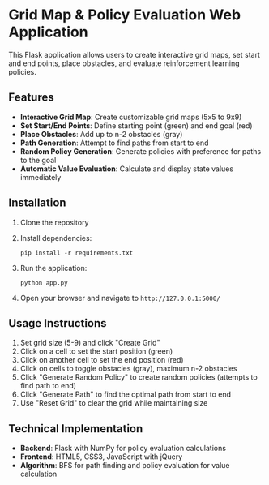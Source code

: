 # Grid Map & Policy Evaluation Web Application

This Flask application allows users to create interactive grid maps, set start and end points, place obstacles, and evaluate reinforcement learning policies.

## Features

- **Interactive Grid Map**: Create customizable grid maps (5x5 to 9x9)
- **Set Start/End Points**: Define starting point (green) and end goal (red)
- **Place Obstacles**: Add up to n-2 obstacles (gray)
- **Path Generation**: Attempt to find paths from start to end
- **Random Policy Generation**: Generate policies with preference for paths to the goal
- **Automatic Value Evaluation**: Calculate and display state values immediately

## Installation

1. Clone the repository
2. Install dependencies:
   ```
   pip install -r requirements.txt
   ```

3. Run the application:
   ```
   python app.py
   ```

4. Open your browser and navigate to `http://127.0.0.1:5000/`

## Usage Instructions

1. Set grid size (5-9) and click "Create Grid"
2. Click on a cell to set the start position (green)
3. Click on another cell to set the end position (red)
4. Click on cells to toggle obstacles (gray), maximum n-2 obstacles
5. Click "Generate Random Policy" to create random policies (attempts to find path to end)
6. Click "Generate Path" to find the optimal path from start to end
7. Use "Reset Grid" to clear the grid while maintaining size

## Technical Implementation

- **Backend**: Flask with NumPy for policy evaluation calculations
- **Frontend**: HTML5, CSS3, JavaScript with jQuery
- **Algorithm**: BFS for path finding and policy evaluation for value calculation

